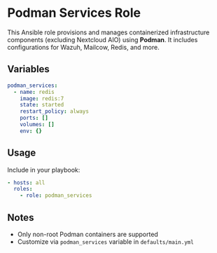 # Podman Services Role

This Ansible role provisions and manages containerized infrastructure components (excluding Nextcloud AIO) using **Podman**. It includes configurations for Wazuh, Mailcow, Redis, and more.

## Variables

```yaml
podman_services:
  - name: redis
    image: redis:7
    state: started
    restart_policy: always
    ports: []
    volumes: []
    env: {}
```

## Usage

Include in your playbook:

```yaml
- hosts: all
  roles:
    - role: podman_services
```

## Notes

- Only non-root Podman containers are supported
- Customize via `podman_services` variable in `defaults/main.yml`
